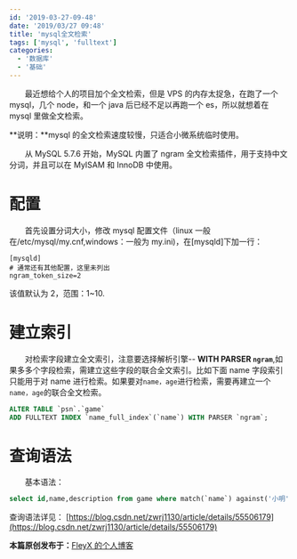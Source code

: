 ```yaml
---
id: '2019-03-27-09-48'
date: '2019/03/27 09:48'
title: 'mysql全文检索'
tags: ['mysql', 'fulltext']
categories:
  - '数据库'
  - '基础'
---
```


&emsp;&emsp;最近想给个人的项目加个全文检索，但是 VPS 的内存太捉急，在跑了一个 mysql，几个 node，和一个 java 后已经不足以再跑一个 es，所以就想着在 mysql 里做全文检索。

**说明：**mysql 的全文检索速度较慢，只适合小微系统临时使用。

&emsp;&emsp;从 MySQL 5.7.6 开始，MySQL 内置了 ngram 全文检索插件，用于支持中文分词，并且可以在 MyISAM 和 InnoDB 中使用。

# 配置

&emsp;&emsp;首先设置分词大小，修改 mysql 配置文件（linux 一般在/etc/mysql/my.cnf,windows：一般为 my.ini)，在[mysqld]下加一行：

```properties
[mysqld]
# 通常还有其他配置，这里未列出
ngram_token_size=2
```

该值默认为 2，范围：1~10.

<!-- more -->

# 建立索引

&emsp;&emsp;对检索字段建立全文索引，注意要选择解析引擎-- **WITH PARSER `ngram`**,如果多多个字段检索，需建立这些字段的联合全文索引。比如下面 name 字段索引只能用于对 name 进行检索。如果要对`name，age`进行检索，需要再建立一个`name，age`的联合全文检索。

```sql
ALTER TABLE `psn`.`game`
ADD FULLTEXT INDEX `name_full_index`(`name`) WITH PARSER `ngram`;
```

# 查询语法

&emsp;&emsp;基本语法：

```sql
select id,name,description from game where match(`name`) against('小明' IN boolean MODE)
```

查询语法详见：
[https://blog.csdn.net/zwrj1130/article/details/55506179](https://blog.csdn.net/zwrj1130/article/details/55506179)

**本篇原创发布于：**[FleyX 的个人博客](https://blog.fleyx.com/blog/detail/2019-03-27-09-48)
